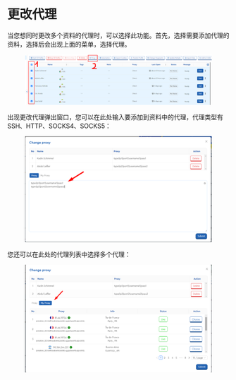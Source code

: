 # 更改代理

当您想同时更改多个资料的代理时，可以选择此功能。首先，选择需要添加代理的资料，选择后会出现上面的菜单，选择代理。

<figure><img src="../../.gitbook/assets/image (11).png" alt=""><figcaption></figcaption></figure>

&#x20;出现更改代理弹出窗口，您可以在此处输入要添加到资料中的代理，代理类型有 SSH、HTTP、SOCKS4、SOCKS5：

<figure><img src="../../.gitbook/assets/image (12).png" alt=""><figcaption></figcaption></figure>

&#x20;您还可以在此处的代理列表中选择多个代理：

<figure><img src="../../.gitbook/assets/image (13).png" alt=""><figcaption></figcaption></figure>
